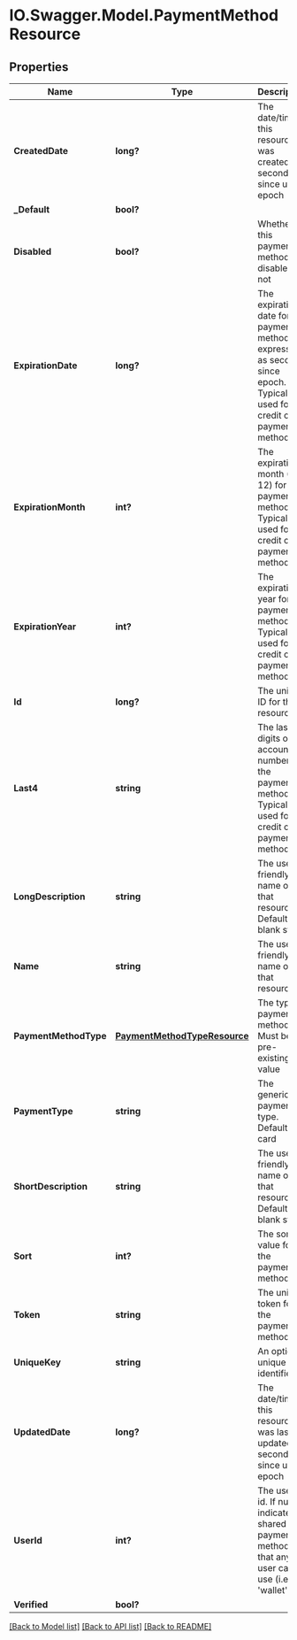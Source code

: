 # IO.Swagger.Model.PaymentMethodResource
## Properties

Name | Type | Description | Notes
------------ | ------------- | ------------- | -------------
**CreatedDate** | **long?** | The date/time this resource was created in seconds since unix epoch | [optional] 
**_Default** | **bool?** |  | [optional] 
**Disabled** | **bool?** | Whether this payment method is disabled or not | [optional] 
**ExpirationDate** | **long?** | The expiration date for the payment method, expressed as seconds since epoch. Typically used for credit card payment methods | [optional] 
**ExpirationMonth** | **int?** | The expiration month (1 - 12) for the payment method. Typically used for credit card payment methods | [optional] 
**ExpirationYear** | **int?** | The expiration year for the payment method. Typically used for credit card payment methods | [optional] 
**Id** | **long?** | The unique ID for that resource | [optional] 
**Last4** | **string** | The last 4 digits of the account number for the payment method. Typically used for credit card payment methods | [optional] 
**LongDescription** | **string** | The user friendly name of that resource. Defaults to blank string | [optional] 
**Name** | **string** | The user friendly name of that resource | 
**PaymentMethodType** | [**PaymentMethodTypeResource**](PaymentMethodTypeResource.md) | The type of payment method. Must be a pre-existing value | 
**PaymentType** | **string** | The generic payment type. Default is card | [optional] 
**ShortDescription** | **string** | The user friendly name of that resource. Defaults to blank string | [optional] 
**Sort** | **int?** | The sort value for the payment method | [optional] 
**Token** | **string** | The unique token for the payment method | [optional] 
**UniqueKey** | **string** | An optional unique identifier | [optional] 
**UpdatedDate** | **long?** | The date/time this resource was last updated in seconds since unix epoch | [optional] 
**UserId** | **int?** | The user&#39;s id. If null, indicates a shared payment method that any user can use (i.e., &#39;wallet&#39;) | [optional] 
**Verified** | **bool?** |  | [optional] 

[[Back to Model list]](../README.md#documentation-for-models) [[Back to API list]](../README.md#documentation-for-api-endpoints) [[Back to README]](../README.md)

